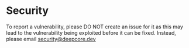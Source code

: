 # Security
To report a vulnerability, please DO NOT create an issue for it
as this may lead to the vulnerability being exploited before it
can be fixed. Instead, please email [security@deepcore.dev](mailto:security@deepcore.dev)

